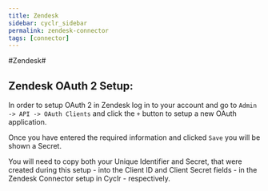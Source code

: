 ```yaml
---
title: Zendesk
sidebar: cyclr_sidebar
permalink: zendesk-connector
tags: [connector]
---
```


#Zendesk#

Zendesk OAuth 2 Setup:
---

In order to setup OAuth 2 in Zendesk log in to your account and go to `Admin -> API -> OAuth Clients` and click the `+` button to setup a new OAuth application.

Once you have entered the required information and clicked `Save` you will be shown a Secret.

You will need to copy both your Unique Identifier and Secret, that were created during this setup - into the Client ID and Client Secret fields - in the Zendesk Connector setup in Cyclr - respectively.